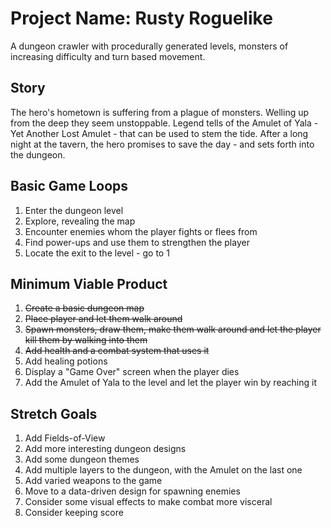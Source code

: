# Project Name: Rusty Roguelike

A dungeon crawler with procedurally generated levels, monsters of increasing difficulty and turn based movement.

## Story
The hero's hometown is suffering from a plague of monsters. Welling up from the deep they seem unstoppable. Legend tells of the Amulet of Yala - Yet Another Lost Amulet - that can be used to stem the tide. After a long night at the tavern, the hero promises to save the day - and sets forth into the dungeon.

## Basic Game Loops
1. Enter the dungeon level
2. Explore, revealing the map
3. Encounter enemies whom the player fights or flees from
4. Find power-ups and use them to strengthen the player
5. Locate the exit to the level - go to 1

## Minimum Viable Product
1. ~~Create a basic dungeon map~~
2. ~~Place player and let them walk around~~
3. ~~Spawn monsters, draw them, make them walk around and let the player kill them by walking into them~~
4. ~~Add health and a combat system that uses it~~
5. Add healing potions
6. Display a "Game Over" screen when the player dies
7. Add the Amulet of Yala to the level and let the player win by reaching it

## Stretch Goals
1. Add Fields-of-View
2. Add more interesting dungeon designs
3. Add some dungeon themes
4. Add multiple layers to the dungeon, with the Amulet on the last one
5. Add varied weapons to the game
6. Move to a data-driven design for spawning enemies
7. Consider some visual effects to make combat more visceral
8. Consider keeping score

